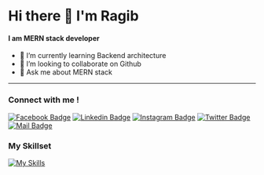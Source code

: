 # Hi there 👋 I'm <b>Ragib</b>
#### I am MERN stack developer
- 🌱 I’m currently learning Backend architecture
- 👯 I’m looking to collaborate on Github
- 💬 Ask me about MERN stack

<hr>

### Connect with me ! 

[![Facebook Badge](https://img.shields.io/badge/Facebook-1877F2?style=for-the-badge&logo=facebook&logoColor=white)](https://facebook.com/ragib01) [![Linkedin Badge](https://img.shields.io/badge/LinkedIn-0077B5?style=for-the-badge&logo=linkedin&logoColor=white)](https://www.linkedin.com/in/raghib01/) [![Instagram Badge](https://img.shields.io/badge/Instagram-E4405F?style=for-the-badge&logo=instagram&logoColor=white)](https://www.instagram.com/rg.ragib/) [![Twitter Badge](https://img.shields.io/badge/Twitter-1DA1F2?style=for-the-badge&logo=twitter&logoColor=white)](https://twitter.com/RaghibRakibul) [![Mail Badge](https://img.shields.io/badge/Gmail-D14836?style=for-the-badge&logo=gmail&logoColor=white)](mailto:rg.ragib69@gmail.com)


### My Skillset

[![My Skills](https://skillicons.dev/icons?i=js,mongodb,express,react,nodejs,docker,tailwind,postman,firebase,linux,py,c,vscode,aws&perline=7)](https://skillicons.dev)



<!--
### Profile visitors

![visitors](https://visitor-badge.glitch.me/badge?page_id=raghib01.raghib01)

![Top Langs](https://github-readme-stats.vercel.app/api/top-langs/?username=raghib01&layout=compact&theme=transparent)
-->

